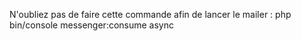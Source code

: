 N'oubliez pas de faire cette commande afin de lancer le mailer : php bin/console messenger:consume async